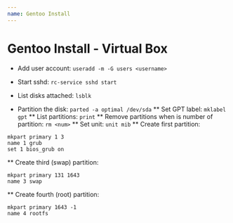 ```yaml
---
name: Gentoo Install
---
```


# Gentoo Install - Virtual Box

* Add user account: `useradd -m -G users <username>`
* Start sshd: `rc-service sshd start`

* List disks attached: `lsblk`
* Partition the disk: `parted -a optimal /dev/sda`
** Set GPT label: `mklabel gpt`
** List partitions: `print`
** Remove partitions when <num> is number of partition: `rm <num>` 
** Set unit: `unit mib`
** Create first partition:  
```
mkpart primary 1 3
name 1 grub
set 1 bios_grub on
```
** Create third (swap) partition:
```
mkpart primary 131 1643
name 3 swap
```
** Create fourth (root) partition:
```
mkpart primary 1643 -1
name 4 rootfs
``` 
